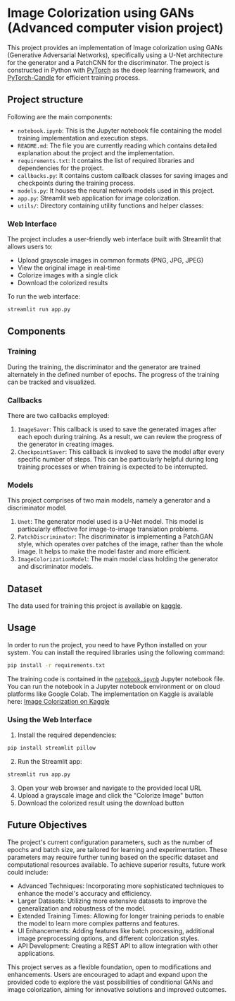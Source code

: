 # Image Colorization using GANs (Advanced computer vision project)

This project provides an implementation of Image colorization using GANs (Generative Adversarial Networks), specifically using a U-Net architecture 
for the generator and a PatchCNN for the discriminator. The project is constructed in Python with [PyTorch](https://pytorch.org/docs/stable/index.html) as the deep learning framework, and 
[PyTorch-Candle](https://github.com/paraglondhe098/pytorch-candle) for efficient training process.

## Project structure
Following are the main components:
- `notebook.ipynb`: This is the Jupyter notebook file containing the model training implementation and execution steps.
- `README.md`: The file you are currently reading which contains detailed explanation about the project and the implementation.
- `requirements.txt`: It contains the list of required libraries and dependencies for the project.
- `callbacks.py`: It contains custom callback classes for saving images and checkpoints during the training process.
- `models.py`: It houses the neural network models used in this project.
- `app.py`: Streamlit web application for image colorization.
- `utils/`: Directory containing utility functions and helper classes:

### Web Interface
The project includes a user-friendly web interface built with Streamlit that allows users to:
- Upload grayscale images in common formats (PNG, JPG, JPEG)
- View the original image in real-time
- Colorize images with a single click
- Download the colorized results

To run the web interface:
```bash
streamlit run app.py
```

## Components

### Training
During the training, the discriminator and the generator are trained alternately in the defined number of epochs. The progress of the training can be tracked and visualized.


### Callbacks
There are two callbacks employed:
1. `ImageSaver`: This callback is used to save the generated images after each epoch during training. As a result, we can review the progress of the generator in creating images.
2. `CheckpointSaver`: This callback is invoked to save the model after every specific number of steps. This can be particularly helpful during long training processes or when training is expected to be interrupted.

### Models
This project comprises of two main models, namely a generator and a discriminator model.
1. `Unet`: The generator model used is a U-Net model. This model is particularly effective for image-to-image translation problems.
2. `PatchDiscriminator`: The discriminator is implementing a PatchGAN style, which operates over patches of the image, rather than the whole image. It helps to make the model faster and more efficient.
3. `ImageColorizationModel`: The main model class holding the generator and discriminator models.

## Dataset
The data used for training this project is available on [kaggle](https://www.kaggle.com/datasets/paraglondhe/coco-01-40k).

## Usage
In order to run the project, you need to have Python installed on your system. You can install the required libraries using the following command:
```bash
pip install -r requirements.txt
```

The training code is contained in the [`notebook.ipynb`](ignored/notebook_old.ipynb) Jupyter notebook file. You can run the notebook in a Jupyter notebook environment or on cloud platforms like Google Colab.
The implementation on Kaggle is available here: [Image Colorization on Kaggle](https://www.kaggle.com/code/paraglondhe/image-colorization-unet-gan)

### Using the Web Interface
1. Install the required dependencies:
```bash
pip install streamlit pillow
```
2. Run the Streamlit app:
```bash
streamlit run app.py
```
3. Open your web browser and navigate to the provided local URL
4. Upload a grayscale image and click the "Colorize Image" button
5. Download the colorized result using the download button

## Future Objectives
The project's current configuration parameters, such as the number of epochs and batch size, are tailored for learning and experimentation.
These parameters may require further tuning based on the specific dataset and computational resources available. To achieve superior results, 
future work could include:

- Advanced Techniques: Incorporating more sophisticated techniques to enhance the model's accuracy and efficiency.
- Larger Datasets: Utilizing more extensive datasets to improve the generalization and robustness of the model.
- Extended Training Times: Allowing for longer training periods to enable the model to learn more complex patterns and features.
- UI Enhancements: Adding features like batch processing, additional image preprocessing options, and different colorization styles.
- API Development: Creating a REST API to allow integration with other applications.

This project serves as a flexible foundation, open to modifications and enhancements. Users are encouraged to adapt and expand upon the provided code to explore the vast possibilities of conditional GANs and image colorization, aiming for innovative solutions and improved outcomes.
